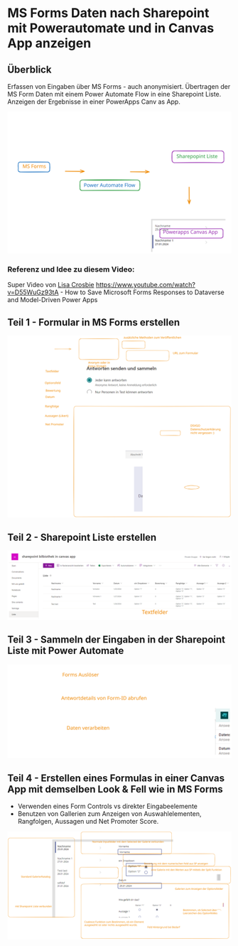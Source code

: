 # MS Forms Daten nach Sharepoint mit Powerautomate und in Canvas App anzeigen

## Überblick

Erfassen von Eingaben über MS Forms - auch anonymisiert. Übertragen der MS Form Daten mit einem Power Automate Flow in eine Sharepoint Liste. Anzeigen der Ergebnisse in einer PowerApps Canv as App.

![img](ueberblick.excalidraw.svg)

### Referenz und Idee zu diesem Video:

Super Video von [Lisa Crosbie](https://www.youtube.com/@LisaCrosbie) https://www.youtube.com/watch?v=D55WuGz93tA - How to Save Microsoft Forms Responses to Dataverse and Model-Driven Power Apps

[](https://www.youtube.com/@LisaCrosbie)

## Teil 1 - Formular in MS Forms erstellen

![img](teil1.excalidraw.svg)

## Teil 2 - Sharepoint Liste erstellen

![img](teil2.excalidraw.svg)

## Teil 3 - Sammeln der Eingaben in der Sharepoint Liste mit Power Automate

![img](teil3.excalidraw.svg)

## Teil 4 - Erstellen eines Formulas in einer Canvas App mit demselben Look & Fell wie in MS Forms

* Verwenden eines Form Controls vs direkter Eingabeelemente
* Benutzen von Gallerien zum Anzeigen von Auswahlelementen, Rangfolgen, Aussagen und Net Promoter Score.

![img](teil4.excalidraw.svg)
